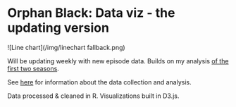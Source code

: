 # Orphan Black: Data viz - the updating version

![Line chart](/img/linechart fallback.png)

Will be updating weekly with new episode data. Builds on my analysis [of the first two seasons](http://hrecht.github.io/orphanblack/).

See [here](http://hrecht.github.io/orphanblack-update/#about) for information about the data collection and analysis.

Data processed & cleaned in R. Visualizations built in D3.js. 
